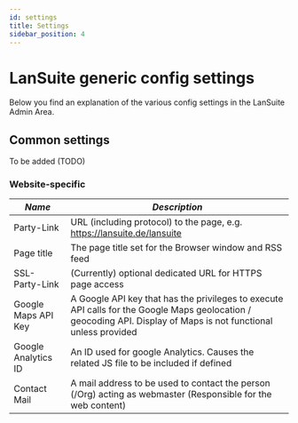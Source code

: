 ```yaml
---
id: settings
title: Settings
sidebar_position: 4
---
```


# LanSuite generic config settings

Below you find an explanation of the various config settings in the LanSuite Admin Area.


## Common settings

To be added (TODO)

### Website-specific

| *Name* | *Description* |
| --- | --- | 
| Party-Link  | URL (including protocol)  to the page, e.g. https://lansuite.de/lansuite     |
| Page title | The page title set for the Browser window and RSS feed |
| SSL-Party-Link | (Currently) optional dedicated URL for HTTPS page access |
| Google Maps API Key | A Google API key that has the privileges to execute API calls for the Google Maps geolocation / geocoding API. Display of Maps is not functional unless provided |
| Google Analytics ID | An ID used for google Analytics. Causes the related JS file to be included if defined|
| Contact Mail | A mail address to be used to contact the person (/Org) acting as webmaster (Responsible for the web content) 